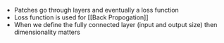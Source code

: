 - Patches go through layers and eventually a loss function
- Loss function is used for [[Back Propogation]]
- When we define the fully connected layer (input and output size) then dimensionality matters 